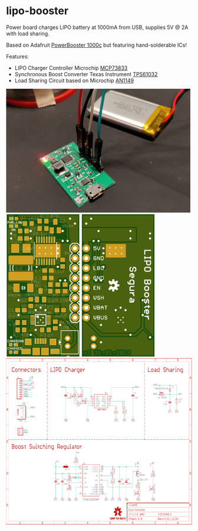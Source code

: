 # lipo-booster

Power board charges LIPO battery at 1000mA from USB, supplies 5V @ 2A with load sharing.

Based on Adafruit [PowerBooster 1000c](https://www.adafruit.com/product/2465) but featuring hand-solderable ICs!

Features:
* LIPO Charger Controller Microchip [MCP73833](http://ww1.microchip.com/downloads/en/DeviceDoc/22005b.pdf)
* Synchronous Boost Converter Texas Instrument [TPS61032](http://www.ti.com/lit/ds/symlink/tps61032.pdf)
* Load Sharing Circuit based on Microchip [AN1149](http://ww1.microchip.com/downloads/en/appnotes/01149c.pdf)

<img src="https://raw.githubusercontent.com/albertsegura/lipo-booster/master/resources/lipo-booster_photo.jpg" alt="lipo-booster_front" width="500"/>

<div>
<img src="https://raw.githubusercontent.com/albertsegura/lipo-booster/master/resources/lipo-booster_front.png" alt="lipo-booster_front" width="200"/>
<img src="https://raw.githubusercontent.com/albertsegura/lipo-booster/master/resources/lipo-booster_back.png" alt="lipo-booster_back" width="200"/>
</div>

<img src="https://raw.githubusercontent.com/albertsegura/lipo-booster/master/resources/lipo-booster_sch.png" alt="lipo-booster_sch" height="450"/>
